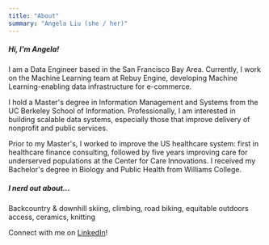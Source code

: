 ```yaml
---
title: "About"
summary: "Angela Liu (she / her)"
---
```


##### Hi, I'm Angela!

I am a Data Engineer based in the San Francisco Bay Area. Currently, I work on the Machine Learning team at Rebuy Engine, developing Machine Learning-enabling data infrastructure for e-commerce.

I hold a Master's degree in Information Management and Systems from the UC Berkeley School of Information. Professionally, I am interested in building scalable data systems, especially those that improve delivery of nonprofit and public services.

Prior to my Master's, I worked to improve the US healthcare system: first in healthcare finance consulting, followed by five years improving care for underserved populations at the Center for Care Innovations. I received my Bachelor's degree in Biology and Public Health from Williams College.

##### I nerd out about...

Backcountry & downhill skiing, climbing, road biking, equitable outdoors access, ceramics, knitting

Connect with me on [LinkedIn](https://linkedin.com/in/angelaliu015)!
